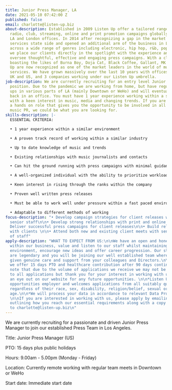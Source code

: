 ```yaml
---
title: Junior Press Manager, LA
date: 2021-05-10 07:42:00 Z
published: false
email: charlotte@listen-up.biz
about-description: Established in 2009 Listen Up offer a tailored range of bespoke
  radio, club, streaming, online and print promotion campaigns globally through our
  LA and London offices. In 2014 after recognizing a gap in the market we moved our
  services state side and opened an additional arm of the business in LA. Working
  across a wide range of genres including electronic, hip hop, r&b, pop and alternative,
  we place our clients directly in the spotlight with the experience and knowhow to
  oversee thoughtful, effective and engaging press campaigns. With a client roster
  boasting the likes of Burna Boy, Doja Cat, Black Coffee, Gallant, MK and more, Listen
  Up are now recognized as one of the market leaders in the world of music promotion
  services. We have grown massively over the last 10 years with offices in both the
  UK and US, and 3 companies working under our Listen Up umbrella.
job-description: We are currently recruiting for an entry level Junior Press Manager
  position. Due to the pandemic we are working from home, but have regular team catch
  ups in various parts of LA (mainly Downtown or WeHo) and will eventually be based
  back in an office. You must have 1 year experience working within a similar environment
  with a keen interest in music, media and changing trends. If you are looking for
  a hands on role that gives you the opportunity to be involved in all aspects of
  music PR, we could be what you are looking for.
skills-description: |-
  ESSENTIAL CRITERIA:

  • 1 year experience within a similar environment

  • A proven track record of working within a similar industry

  • Up to date knowledge of music and trends

  • Existing relationships with music journalists and contacts

  • Can hit the ground running with press campaigns with minimal guidance

  • A well-organized individual with the ability to prioritize workload and juggle a variety of different tasks

  • Keen interest in rising through the ranks within the company

  • Proven well written press releases

  • Must be able to work well under pressure within a fast paced environment, dealing with Directors & colleagues both in the US and UK

  • Adaptable to different methods of working
focus-description: "• Develop campaign strategies for client releases with help from
  senior staff\n\n• Develop strong relationships with print and online journalists\n\n•
  Deliver successful press campaigns for client releases\n\n• Build relationships
  with clients \n\n• Attend both new and existing client meets with senior member
  of staff"
apply-description: "WHAT TO EXPECT FROM US:\n\nWe have an open and honest culture
  within our business, value and listen to our staff whilst maintaining a fun working
  environment, encourage new ideas and offer career progression. Our staff events
  are legendary and you will be joining our well established team where you will be
  given genuine care and support from your colleagues and Directors.\n\nBenefits -
  we offer 15 days PTO and healthcare contribution after 90 days continuous service.\n\n*Please
  note that due to the volume of applications we receive we may not be able to re-spond
  to all applications but thank you for your interest in working with us, please keep
  an eye out on our website for any future opportunities. \n\n*Listen Up is an equal
  opportunities employer and welcomes applications from all suitably qualified persons
  regardless of their race, sex, disability, religion/belief, sexual orientation or
  age.\n\n*We will process your data in accordance to relevant Data Protection Laws.
  \n\nIf you are interested in working with us, please apply by emailing a cover letter
  outlining how you reach our essential requirements along with a copy of your resume
  to charlotte@listen-up.biz\n"
---
```


We are currently recruiting for a passionate and driven Junior Press Manager to join our established Press Team in Los Angeles.

Title: Junior Press Manager (US) 

PTO: 15 days plus public holidays

Hours: 9.00am - 5.00pm (Monday - Friday)

Location: Currently remote working with regular team meets in Downtown or WeHo

Start date: Immediate start date 
